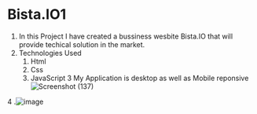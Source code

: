 # Bista.IO1
1. In this Project I have created a bussiness wesbite Bista.IO that will provide techical solution in the market.
2. Technologies Used
    1. Html
    2. Css
    3. JavaScript
3 My Application is desktop as well as Mobile reponsive
 ![Screenshot (137)](https://user-images.githubusercontent.com/98799210/235270270-aa91fece-f99f-4741-904d-60d3bc076adb.png)

4 .![image](https://user-images.githubusercontent.com/98799210/235270129-25e5c589-0585-40e9-9716-8623dd3509b3.png)

